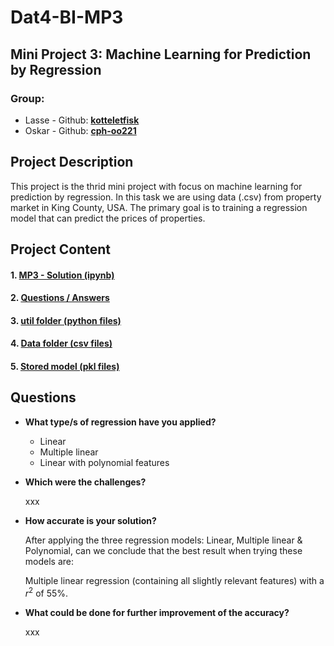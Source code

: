 # Dat4-BI-MP3

## Mini Project 3: Machine Learning for Prediction by Regression

### Group:

- Lasse - Github: **[kotteletfisk](https://github.com/kotteletfisk)**
- Oskar - Github: **[cph-oo221](https://github.com/cph-oo221)**

## Project Description

This project is the thrid mini project with focus on machine learning for prediction by regression. In this task we are using data (.csv) from property market in King County, USA. The primary goal is to training a regression model that can predict the prices of properties.

## Project Content

#### **1. [MP3 - Solution (ipynb)](./MP3%20-%20machine%20learning%20by%20regression.ipynb)**

#### **2. [Questions / Answers](#questions)**

#### **3. [util folder (python files)](./util)**

#### **4. [Data folder (csv files)](./data)**

#### **5. [Stored model (pkl files)](./deploy)**

## Questions

- **What type/s of regression have you applied?**

  - Linear
  - Multiple linear
  - Linear with polynomial features

- **Which were the challenges?**

  xxx

- **How accurate is your solution?**

  After applying the three regression models: Linear, Multiple linear & Polynomial, can we conclude that the best result when trying these models are:

  Multiple linear regression (containing all slightly relevant features) with a $r^2$ of 55%.

- **What could be done for further improvement of the accuracy?**

  xxx

